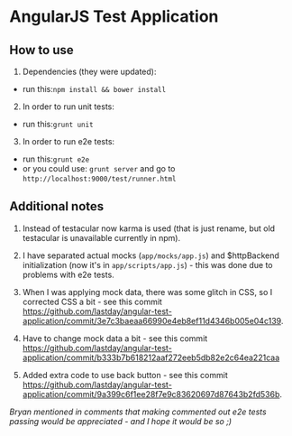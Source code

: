 # AngularJS Test Application

## How to use

1) Dependencies (they were updated):
  * run this:`npm install && bower install`

2) In order to run unit tests:
  * run this:`grunt unit`

3) In order to run e2e tests:
  * run this:`grunt e2e`
  * or you could use: `grunt server` and go to `http://localhost:9000/test/runner.html`

## Additional notes

1) Instead of testacular now karma is used (that is just rename, but old testacular is unavailable currently in npm).

2) I have separated actual mocks (`app/mocks/app.js`) and $httpBackend initialization (now it's in `app/scripts/app.js`) - this was done due to problems with e2e tests.

3) When I was applying mock data, there was some glitch in CSS, so I corrected CSS a bit - see this commit https://github.com/lastday/angular-test-application/commit/3e7c3baeaa66990e4eb8ef11d4346b005e04c139.

4) Have to change mock data a bit - see this commit https://github.com/lastday/angular-test-application/commit/b333b7b618212aaf272eeb5db82e2c64ea221caa

5) Added extra code to use back button - see this commit https://github.com/lastday/angular-test-application/commit/9a399c6f1ee28f7e9c83620697d87643b2fd536b. 

*Bryan mentioned in comments that making commented out e2e tests passing would be appreciated - and I hope it would be so ;)*
